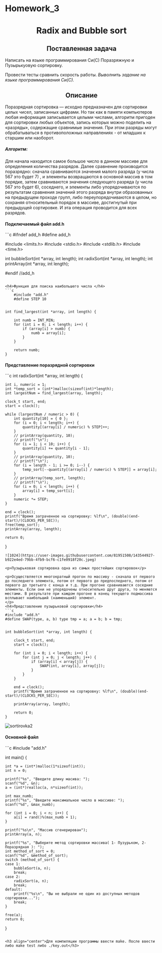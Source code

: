 # Homework_3
<h1 align="center">Radix and Bubble sort</h1>
<h2 align="center">Поставленная задача</h2>
<p>Написать на языке программирования Си(С) Поразряжную и Пузырькуовую сортировку.</p>
Провести тесты сравнить скорость работы.
<i>Выволнить задание на языке программирования Си(С).</i>
<h2 align="center">Описание</h2>
<p>Поразрядная сортировка —  исходно предназначен для сортировки целых чисел, записанных цифрами. Но так как в памяти компьютеров любая информация записывается целыми числами, алгоритм пригоден для сортировки любых объектов, запись которых можно поделить на «разряды», содержащие сравнимые значения. При этом разряды могут обрабатываться в противоположных направлениях - от младших к старшим или наоборот.</p>
<h5>Алгоритм:</h5>
<p>Для начала находится самое большое число в данном массиве для определения количества разрядов. Далее  сравнение производится поразрядно: сначала сравниваются значения малого разряда (у числа 567 это будет 7) , и элементы возвращаются  в основной массив в том порядке, затем сравниваются значения следующего разряда (у числа 567 это будет 6), соседнего, и элементы либо упорядочиваются по результатам сравнения значений этого разряда внутри образованных на предыдущем проходе групп, либо переупорядочиваются в целом, но сохраняя относительный порядок в массиве, достигнутый при предыдущей сортировке. И эта операция проводится для всех разрядов.</p>
<h4>Подключаемый файл add.h</h4>
```c
#ifndef add_h
#define add_h

#include <limits.h>
#include <stdio.h>
#include <stdlib.h>
#include <time.h>

int bubbleSort(int *array, int length);
int radixSort(int *array, int length);
int printArray(int *array, int length);

#endif //add_h
```

<h4>Функция для поиска наибольшего числа </h4>
```c
    #include "add.h"
    #define STEP 10


int find_largest(int *array, int length) {

    int numb = INT_MIN;
    for (int i = 0; i < length; i++) {
        if (array[i] > numb) {
            numb = array[i];
        }
    }

    return numb;
}
```
<h4>Представление поразрядной сортировки</h4>
```c
int radixSort(int *array, int length) {

    int i, numeric = 1;
    int *temp_sort = (int*)malloc(sizeof(int)*length); 
    int largestNum = find_largest(array, length);

    clock_t start, end;
    start = clock();

    while (largestNum / numeric > 0) {
        int quantity[10] = { 0 };
        for (i = 0; i < length; i++) {
            quantity[(array[i] / numeric) % STEP]++;
        }
        // printArray(quantity, 10);
        // printf("\n");
        for (i = 1; i < 10; i++) {
            quantity[i] += quantity[i - 1];
        }
        // printArray(quantity, 10);
        // printf("\n");
        for (i = length - 1; i >= 0; i--) {
            temp_sort[--quantity[(array[i] / numeric) % STEP]] = array[i];
        }
        // printArray(temp_sort, length);
        // printf("\n");
        for (i = 0; i < length; i++) {
            array[i] = temp_sort[i];
        }
        numeric *= STEP;
    }

    end = clock();
    printf("Время затраченное на сортировку: %lf\n", (double)(end-start)/(CLOCKS_PER_SEC));
    free(temp_sort);
    printArray(array, length);

    return 0;
}
```
![1024](https://user-images.githubusercontent.com/81951508/143544927-b922e4ed-79bb-4fb9-bcf6-c1fe0918f20c.jpeg)

<p>Пузырьковая сортировка одна из самых простейших сортировок</p>

<p>Осуществляется многократный прогон по массиву - сначала от первого до последнего элемента, потом от первого до предпоследнего, потом от первого до третьего с конца и т.д. При прогоне сравниваются соседние элементы. Если они не упорядочены относительно друг друга, то меняются местами. В результате при каждом прогоне в конец текущего подмассива всплывает наибольший (наименьший) элемент.
</p>
<h4>Представление пузырьковой сортировки</h4>
```c
#include "add.h"
#define SWAP(type, a, b) type tmp = a; a = b; b = tmp;


int bubbleSort(int *array, int length) {

    clock_t start, end;
    start = clock();

    for (int i = 0; i < length; i++) {
        for (int j = 0; j < length; j++) {
            if (array[i] < array[j]) {
                SWAP(int, array[i], array[j]);
            }
        }
    }

    end = clock();
    printf("Время затраченное на сортировку: %lf\n", (double)(end-start)/(CLOCKS_PER_SEC));

    printArray(array, length);

    return 0;
}
```
![sortirovka2](https://user-images.githubusercontent.com/81951508/143545978-95f6014e-79e7-405b-914f-99dd815147b5.jpg)

<h4>Основной файл</h4>
```c
#include "add.h"


int main() {

    int *a = (int*)malloc(1*sizeof(int));
    int n = 0;
    
    printf("%s", "Введите длину масива: ");
    scanf("%d", &n);
    a = (int*)realloc(a, n*sizeof(int));

    int max_numb;
    printf("%s", "Введите максимальное число в массиве: ");
    scanf("%d", &max_numb);

    for (int i = 0; i < n; i++) {
        a[i] = rand()%(max_numb + 1);
    }
    
    printf("%s\n", "Массив сгенерирован");
    printArray(a, n);

    printf("%s", "Выберите метод сортировки массива( 1- Пузурьком, 2- Поразрядная ): ");
    int method_of_sort = 0;
    scanf("%d", &method_of_sort);
    switch (method_of_sort) {
    case 1:
        bubbleSort(a, n);
        break;
    case 2:
        radixSort(a, n);
        break;
    default:
        printf("%s\n", "Вы не выбрали не один из доступных методов сортировки...");
        break;
    }

    free(a);
    return 0;
}
```

<h3 align="center">Для компиляции программы ввести make. После ввести либо make test либо ./key.out</h3>
